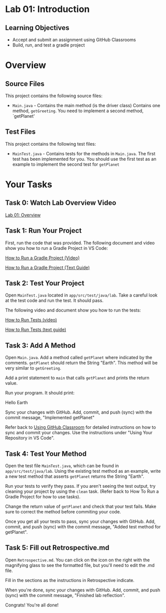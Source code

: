 # Lab 01: Introduction 

## Learning Objectives

- Accept and submit an assignment using GitHub Classrooms
- Build, run, and test a gradle project

# Overview

## Source Files
This project contains the following source files:

- `Main.java` - Contains the main method (is the driver class)
  	     Contains one method, `getGreeting`.
	     You need to implement a second method, `getPlanet'

## Test Files
This project contains the following test files:

- `MainTest.java` - Contains tests for the methods in `Main.java`.
  		  The first test has been implemented for you.  You
  		  should use the first test as an example to implement
  		  the second test for `getPlanet`

# Your Tasks

## Task 0: Watch Lab Overview Video

[Lab 01: Overview](https://boisestate.hosted.panopto.com/Panopto/Pages/Viewer.aspx?id=8355ceb0-bf1a-4b7f-bd6e-b0ef015bbba8)

## Task 1: Run Your Project

First, run the code that was provided.  The following document and
video show you how to run a Gradle Project in VS Code:

[How to Run a Gradle Project (Video)](https://boisestate.hosted.panopto.com/Panopto/Pages/Viewer.aspx?id=7630420b-bd64-4902-b006-b0ef0132218d)

[How to Run a Gradle Project (Text Guide)](https://docs.google.com/document/d/15WAfim9JQhSjcjGr8BND5J-CU_Q10mQZExRpj-i2xSA/edit?usp=sharing)


## Task 2: Test Your Project

Open `MainTest.java` located in `app/src/test/java/lab`.  Take a
careful look at the test code and run the test.  It should pass.

The following video and document show you how to run the tests:

[How to Run Tests (video)](https://boisestate.hosted.panopto.com/Panopto/Pages/Viewer.aspx?id=42821667-9b08-4024-90d2-b0ef013addbf)

[How to Run Tests (text guide)](https://docs.google.com/document/d/1weeEn8CiGJX7b5QRWrv_WvyS1qJEKXzH1gKtwucFWLQ/edit?usp=sharing)

## Task 3: Add A Method

Open `Main.java`.  Add a method called `getPlanet` where indicated by
the comments.  `getPlanet` should return the String "Earth".  This
method will be very similar to `getGreeting`.

Add a print statement to `main` that calls `getPlanet` and prints the
return value.

Run your program.  It should print:

Hello
Earth

Sync your changes with GitHub.  Add, commit, and push (sync) with the
commit message, "Implemented getPlanet"

Refer back to [Using GitHub
Classroom](https://docs.google.com/document/d/1uto5CLqL8sQFAzPK3xH5D--kGViTsyc__avbWDODxds/edit?usp=sharing)
for detailed instructions on how to sync and commit your changes.  Use
the instructions under "Using Your Repository in VS Code".

## Task 4: Test Your Method

Open the test file `MainTest.java`, which can be found in
`app/src/test/java/lab`.  Using the existing test method as an
example, write a new test method that asserts `getPlanet` returns the
String "Earth".

Run your tests to verify they pass.  If you aren't seeing the test
output, try cleaning your project by using the `clean` task. (Refer
back to How To Run a Gradle Project for how to use tasks).

Change the return value of `getPlanet` and check that your test
fails. Make sure to correct the method before commiting your code.

Once you get all your tests to pass, sync your changes with GitHub.
Add, commit, and push (sync) with the commit message, "Added test
method for getPlanet".

## Task 5: Fill out Retrospective.md

Open `Retrospective.md`.  You can click on the icon on the right with
the magnifying glass to see the formatted file, but you'll need to
edit the .md file.

Fill in the sections as the instructions in Retrospective indicate.

When you're done, sync your changes with GitHub.  Add, commit, and
push (sync) with the commit message, "Finished lab reflection".

Congrats! You're all done!


